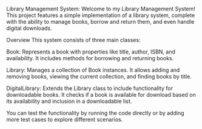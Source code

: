 Library Management System:
Welcome to my Library Management System! This project features a simple implementation of a library system, complete with the ability to manage books, borrow and return them, and even handle digital downloads.

Overview
This system consists of three main classes:

Book: Represents a book with properties like title, author, ISBN, and availability. It includes methods for borrowing and returning books.

Library: Manages a collection of Book instances. It allows adding and removing books, viewing the current collection, and finding books by title.

DigitalLibrary: Extends the Library class to include functionality for downloadable books. It checks if a book is available for download based on its availability and inclusion in a downloadable list.

You can test the functionality by running the code directly or by adding more test cases to explore different scenarios.
